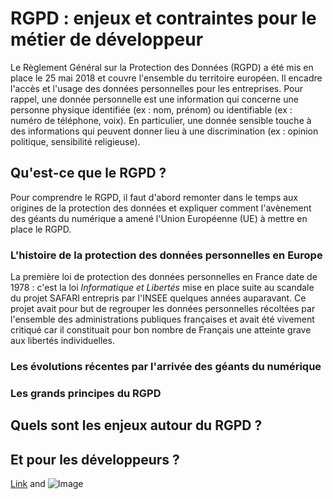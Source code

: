 # RGPD : enjeux et contraintes pour le métier de développeur

Le Règlement Général sur la Protection des Données (RGPD) a été mis en place le 25 mai 2018 et couvre l'ensemble du territoire européen. Il encadre l'accès et l'usage des données personnelles pour les entreprises.
Pour rappel, une donnée personnelle est une information qui concerne une personne physique identifiée (ex : nom, prénom) ou identifiable (ex : numéro de téléphone, voix). En particulier, une donnée sensible touche à des informations qui peuvent donner lieu à une discrimination (ex : opinion politique, sensibilité religieuse).

## Qu'est-ce que le RGPD ?

Pour comprendre le RGPD, il faut d'abord remonter dans le temps aux origines de la protection des données et expliquer comment l'avènement des géants du numérique a amené l'Union Européenne (UE) à mettre en place le RGPD.

### L'histoire de la protection des données personnelles en Europe

La première loi de protection des données personnelles en France date de 1978 : c'est la loi _Informatique et Libertés_ mise en place suite au scandale du projet SAFARI entrepris par l'INSEE quelques années auparavant. Ce projet avait pour but de regrouper les données personnelles récoltées par l'ensemble des administrations publiques françaises et avait été vivement critiqué car il constituait pour bon nombre de Français une atteinte grave aux libertés individuelles.



### Les évolutions récentes par l'arrivée des géants du numérique
### Les grands principes du RGPD

## Quels sont les enjeux autour du RGPD ?


## Et pour les développeurs ?

[Link](url) and ![Image](src)

